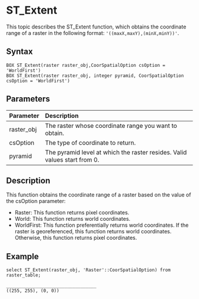 # ST\_Extent

This topic describes the ST\_Extent function, which obtains the coordinate range of a raster in the following format: `'((maxX,maxY),(minX,minY))'`.

## Syntax

```
BOX ST_Extent(raster raster_obj,CoorSpatialOption csOption = 'WorldFirst')
BOX ST_Extent(raster raster_obj, integer pyramid, CoorSpatialOption csOption = 'WorldFirst')
```

## Parameters

|Parameter|Description|
|:--------|:----------|
|raster\_obj|The raster whose coordinate range you want to obtain.|
|csOption|The type of coordinate to return.|
|pyramid|The pyramid level at which the raster resides. Valid values start from 0.|

## Description

This function obtains the coordinate range of a raster based on the value of the csOption parameter:

-   Raster: This function returns pixel coordinates.
-   World: This function returns world coordinates.
-   WorldFirst: This function preferentially returns world coordinates. If the raster is georeferenced, this function returns world coordinates. Otherwise, this function returns pixel coordinates.

## Example

```
select ST_Extent(raster_obj, 'Raster'::CoorSpatialOption) from raster_table;

__________________________________
((255, 255), (0, 0))
```

